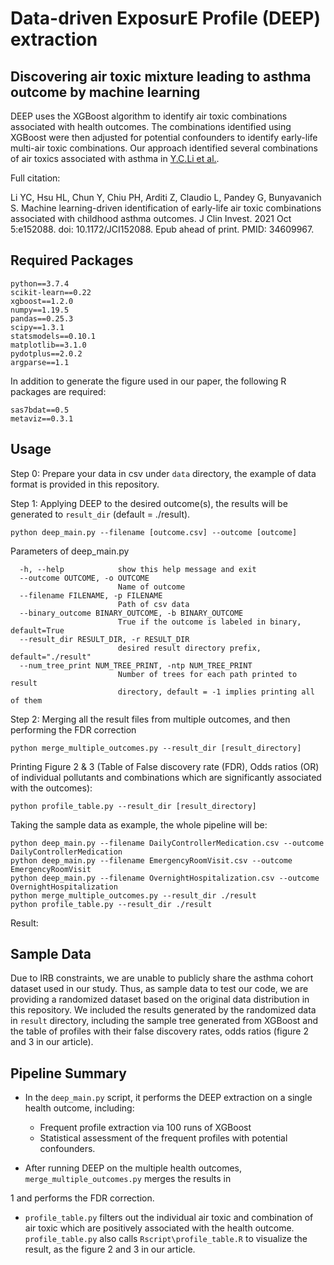 # Data-driven ExposurE Profile (DEEP) extraction
## Discovering air toxic mixture leading to asthma outcome by machine learning


DEEP uses the XGBoost algorithm to identify air toxic combinations associated with health outcomes. The combinations identified using XGBoost were then adjusted for potential confounders to identify early-life multi-air toxic combinations. Our approach identified several combinations of air toxics associated with asthma in [Y.C.Li et al.](https://www.jci.org/articles/view/152088). 

Full citation: 

Li YC, Hsu HL, Chun Y, Chiu PH, Arditi Z, Claudio L, Pandey G, Bunyavanich S. Machine learning-driven identification of early-life air toxic combinations associated with childhood asthma outcomes. J Clin Invest. 2021 Oct 5:e152088. doi: 10.1172/JCI152088. Epub ahead of print. PMID: 34609967.

## Required Packages
    
    python==3.7.4
    scikit-learn==0.22
    xgboost==1.2.0
    numpy==1.19.5
    pandas==0.25.3
    scipy==1.3.1
    statsmodels==0.10.1
    matplotlib==3.1.0
    pydotplus==2.0.2
    argparse==1.1

In addition to generate the figure used in our paper, the following R packages are required:
    
    sas7bdat==0.5
    metaviz==0.3.1

## Usage

Step 0: Prepare your data in csv under `data` directory, the example of data format is provided in this repository.
    
Step 1: Applying DEEP to the desired outcome(s), the results will be generated to `result_dir` (default = ./result).
    
    python deep_main.py --filename [outcome.csv] --outcome [outcome]
    

Parameters of deep_main.py

      -h, --help            show this help message and exit
      --outcome OUTCOME, -o OUTCOME
                            Name of outcome
      --filename FILENAME, -p FILENAME
                            Path of csv data
      --binary_outcome BINARY_OUTCOME, -b BINARY_OUTCOME
                            True if the outcome is labeled in binary, default=True
      --result_dir RESULT_DIR, -r RESULT_DIR
                            desired result directory prefix, default="./result"
      --num_tree_print NUM_TREE_PRINT, -ntp NUM_TREE_PRINT
                            Number of trees for each path printed to result
                            directory, default = -1 implies printing all of them

    
Step 2: Merging all the result files from multiple outcomes, and then performing the FDR correction

    python merge_multiple_outcomes.py --result_dir [result_directory]
    
Printing Figure 2 & 3 (Table of False discovery rate (FDR), Odds ratios (OR) of individual pollutants and combinations which are significantly associated with the outcomes):

    python profile_table.py --result_dir [result_directory]
    


Taking the sample data as example, the whole pipeline will be:

    python deep_main.py --filename DailyControllerMedication.csv --outcome DailyControllerMedication
    python deep_main.py --filename EmergencyRoomVisit.csv --outcome EmergencyRoomVisit
    python deep_main.py --filename OvernightHospitalization.csv --outcome OvernightHospitalization
    python merge_multiple_outcomes.py --result_dir ./result
    python profile_table.py --result_dir ./result
    
    
Result:
    
## Sample Data

Due to IRB constraints, we are unable to publicly share the asthma cohort dataset used in our study. Thus, as sample data to test our code, we are providing a randomized dataset based on the original data distribution in this repository. We included the results generated by the randomized data in `result` directory, including the sample tree generated from XGBoost and the table of profiles with their false discovery rates, odds ratios (figure 2 and 3 in our article).

## Pipeline Summary

* In the `deep_main.py` script, it performs the DEEP extraction on a single health outcome, including: 
  * Frequent profile extraction via 100 runs of XGBoost
  * Statistical assessment of the frequent profiles with potential confounders. 

* After running DEEP on the multiple health outcomes, `merge_multiple_outcomes.py` merges the results in

1 and performs the FDR correction. 
* `profile_table.py` filters out the individual air toxic and combination of air toxic which are positively associated with the health outcome. `profile_table.py` also calls `Rscript\profile_table.R` to visualize the result, as the figure 2 and 3 in our article.
